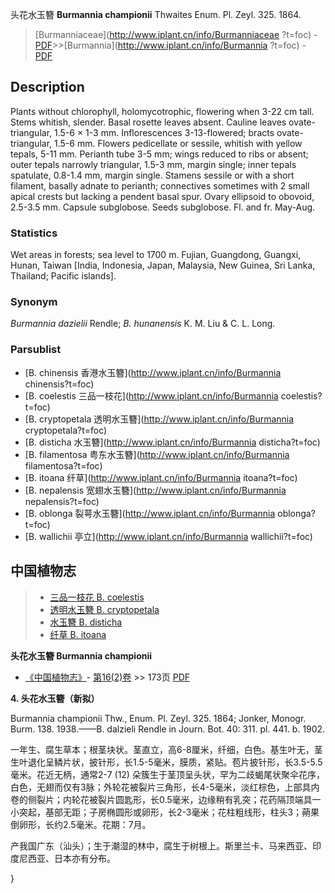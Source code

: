 头花水玉簪 **Burmannia championii** Thwaites Enum. Pl. Zeyl. 325. 1864.

> [Burmanniaceae](http://www.iplant.cn/info/Burmanniaceae ?t=foc) - [PDF](http://iplant.cn/foc/pdf/Burmanniaceae.pdf)>>[Burmannia](http://www.iplant.cn/info/Burmannia ?t=foc) - [PDF](http://www.iplant.cn/foc/pdf/Burmannia.pdf)

## Description

Plants without chlorophyll, holomycotrophic, flowering when 3-22 cm tall. Stems whitish, slender. Basal rosette leaves absent. Cauline leaves ovate-triangular, 1.5-6 × 1-3 mm. Inflorescences 3-13-flowered; bracts ovate-triangular, 1.5-6 mm. Flowers pedicellate or sessile, whitish with yellow tepals, 5-11 mm. Perianth tube 3-5 mm; wings reduced to ribs or absent; outer tepals narrowly triangular, 1.5-3 mm, margin single; inner tepals spatulate, 0.8-1.4 mm, margin single. Stamens sessile or with a short filament, basally adnate to perianth; connectives sometimes with 2 small apical crests but lacking a pendent basal spur. Ovary ellipsoid to obovoid, 2.5-3.5 mm. Capsule subglobose. Seeds subglobose. Fl. and fr. May-Aug.

### Statistics
Wet areas in forests; sea level to 1700 m. Fujian, Guangdong, Guangxi, Hunan, Taiwan [India, Indonesia, Japan, Malaysia, New Guinea, Sri Lanka, Thailand; Pacific islands].

### Synonym
*Burmannia dazielii* Rendle; *B. hunanensis* K. M. Liu & C. L. Long.

### Parsublist

* [B.  chinensis  香港水玉簪](http://www.iplant.cn/info/Burmannia chinensis?t=foc)
* [B.  coelestis  三品一枝花](http://www.iplant.cn/info/Burmannia coelestis?t=foc)
* [B.  cryptopetala  透明水玉簪](http://www.iplant.cn/info/Burmannia cryptopetala?t=foc)
* [B.  disticha  水玉簪](http://www.iplant.cn/info/Burmannia disticha?t=foc)
* [B.  filamentosa  粤东水玉簪](http://www.iplant.cn/info/Burmannia filamentosa?t=foc)
* [B.  itoana  纤草](http://www.iplant.cn/info/Burmannia itoana?t=foc)
* [B.  nepalensis  宽翅水玉簪](http://www.iplant.cn/info/Burmannia nepalensis?t=foc)
* [B.  oblonga  裂萼水玉簪](http://www.iplant.cn/info/Burmannia oblonga?t=foc)
* [B.  wallichii  亭立](http://www.iplant.cn/info/Burmannia wallichii?t=foc)

## 中国植物志

> * [三品一枝花  B.  coelestis](Burmannia-coelestis-三品一枝花.md)
> * [透明水玉簪  B.  cryptopetala](Burmannia-cryptopetala-透明水玉簪.md)
> * [水玉簪  B.  disticha](Burmannia-disticha-水玉簪.md)
> * [纤草  B.  itoana](Burmannia-itoana-纤草.md)

**头花水玉簪 Burmannia championii**

* [《中国植物志》](http://www.iplant.cn/frps)- [第16(2)卷](http://www.iplant.cn/frps/vol/16(2)) >> 173页 [PDF](http://www.iplant.cn/frps/pdf/16(2)/173.pdf)

**4. 头花水玉簪（新拟）**

Burmannia championii Thw., Enum. Pl. Zeyl. 325. 1864; Jonker, Monogr. Burm. 138. 1938.——B. dalzieli Rendle in Journ. Bot. 40: 311. pl. 441. b. 1902.

一年生、腐生草本；根茎块状。茎直立，高6-8厘米，纤细，白色。基生叶无，茎生叶退化呈鳞片状，披针形，长1.5-5毫米，膜质，紧贴。苞片披针形，长3.5-5.5毫米。花近无柄，通常2-7 (12) 朵簇生于茎顶呈头状，罕为二歧蝎尾状聚伞花序，白色，无翅而仅有3脉；外轮花被裂片三角形，长4-5毫米，淡红棕色，上部具内卷的侧裂片；内轮花被裂片圆匙形，长0.5毫米，边缘稍有乳突；花药隔顶端具一小突起，基部无距；子房椭圆形或卵形，长2-3毫米；花柱粗线形，柱头3；蒴果倒卵形，长约2.5毫米。花期：7月。

产我国广东（汕头）；生于潮湿的林中，腐生于树根上。斯里兰卡、马来西亚、印度尼西亚、日本亦有分布。

}